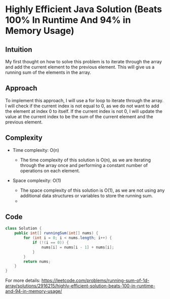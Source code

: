 # Highly Efficient Java Solution (Beats 100% In Runtime And 94% in Memory Usage)

## Intuition

My first thought on how to solve this problem is to iterate through the array and add the current element to the previous element. This will give us a running sum of the elements in the array.

## Approach

To implement this approach, I will use a for loop to iterate through the array. I will check if the current index is not equal to 0, as we do not want to add the element at index 0 to itself. If the current index is not 0, I will update the value at the current index to be the sum of the current element and the previous element.

## Complexity

- Time complexity: O(n)
  - The time complexity of this solution is O(n), as we are iterating through the array once and performing a constant number of operations on each element.

- Space complexity: O(1)
  - The space complexity of this solution is O(1), as we are not using any additional data structures or variables to store the running sum.
  -

## Code

```java
class Solution {
    public int[] runningSum(int[] nums) {
        for (int i = 0; i < nums.length; i++) {
            if (!(i == 0)) {
                nums[i] = nums[i - 1] + nums[i];
            }
        }
        return nums;
    }
}
```

For more details: <https://leetcode.com/problems/running-sum-of-1d-array/solutions/2916215/highly-efficient-solution-beats-100-in-runtime-and-94-in-memory-usage/>
